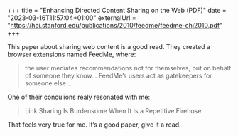 +++
title = "Enhancing Directed Content Sharing on the Web (PDF)"
date = "2023-03-16T11:57:04+01:00"
externalUrl = "https://hci.stanford.edu/publications/2010/feedme/feedme-chi2010.pdf"
+++

This paper about sharing web content is a good read. They created a browser extensions named FeedMe, where:

> the user mediates recommendations not for themselves, but on behalf of someone they know…
> FeedMe’s users act as gatekeepers for someone else…

One of their conculions realy resonated with me:

> Link Sharing Is Burdensome When It Is a Repetitive Firehose

That feels very true for me. It’s a good paper, give it a read.

